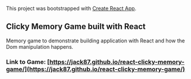 This project was bootstrapped with [Create React App](https://github.com/facebook/create-react-app).

## Clicky Memory Game built with React

Memory game to demonstrate building application with React and how the Dom manipulation happens.

### Link to Game: [https://jack87.github.io/react-clicky-memory-game/](https://jack87.github.io/react-clicky-memory-game/)
